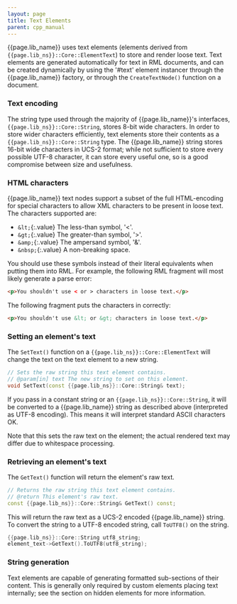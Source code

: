 ```yaml
---
layout: page
title: Text Elements
parent: cpp_manual
---
```


{{page.lib_name}} uses text elements (elements derived from `{{page.lib_ns}}::Core::ElementText`) to store and render loose text. Text elements are generated automatically for text in RML documents, and can be created dynamically by using the '#text' element instancer through the {{page.lib_name}} factory, or through the `CreateTextNode()` function on a document.

### Text encoding

The string type used through the majority of {{page.lib_name}}'s interfaces, `{{page.lib_ns}}::Core::String`, stores 8-bit wide characters. In order to store wider characters efficiently, text elements store their contents as a `{{page.lib_ns}}::Core::String` type. The {{page.lib_name}} string stores 16-bit wide characters in UCS-2 format; while not sufficient to store every possible UTF-8 character, it can store every useful one, so is a good compromise between size and usefulness.

### HTML characters

{{page.lib_name}} text nodes support a subset of the full HTML-encoding for special characters to allow XML characters to be present in loose text. The characters supported are:

* `&lt;`{:.value} The less-than symbol, '<'.
* `&gt;`{:.value} The greater-than symbol, '>'.
* `&amp;`{:.value} The ampersand symbol, '&'.
* `&nbsp;`{:.value} A non-breaking space. 

You should use these symbols instead of their literal equivalents when putting them into RML. For example, the following RML fragment will most likely generate a parse error:

```html
<p>You shouldn't use < or > characters in loose text.</p>
```

The following fragment puts the characters in correctly:

```html
<p>You shouldn't use &lt; or &gt; characters in loose text.</p>
```

### Setting an element's text

The `SetText()` function on a `{{page.lib_ns}}::Core::ElementText` will change the text on the text element to a new string.

```cpp
// Sets the raw string this text element contains.
// @param[in] text The new string to set on this element.
void SetText(const {{page.lib_ns}}::Core::String& text);
```

If you pass in a constant string or an `{{page.lib_ns}}::Core::String`, it will be converted to a {{page.lib_name}} string as described above (interpreted as UTF-8 encoding). This means it will interpret standard ASCII characters OK.

Note that this sets the raw text on the element; the actual rendered text may differ due to whitespace processing.

### Retrieving an element's text

The `GetText()` function will return the element's raw text.

```cpp
// Returns the raw string this text element contains.
// @return This element's raw text.
const {{page.lib_ns}}::Core::String& GetText() const;
```

This will return the raw text as a UCS-2 encoded {{page.lib_name}} string. To convert the string to a UTF-8 encoded string, call `ToUTF8()` on the string.

```cpp
{{page.lib_ns}}::Core::String utf8_string;
element_text->GetText().ToUTF8(utf8_string);
```

### String generation

Text elements are capable of generating formatted sub-sections of their content. This is generally only required by custom elements placing text internally; see the section on hidden elements for more information. 